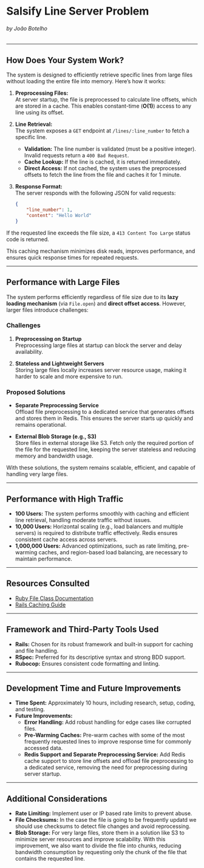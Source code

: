 # **Salsify Line Server Problem**  
###### *by João Botelho*

---

## **How Does Your System Work?**  

The system is designed to efficiently retrieve specific lines from large files without loading the entire file into memory. Here’s how it works:  

1. **Preprocessing Files:**  
   At server startup, the file is preprocessed to calculate line offsets, which are stored in a cache. This enables constant-time (**O(1)**) access to any line using its offset.

2. **Line Retrieval:**  
   The system exposes a `GET` endpoint at `/lines/:line_number` to fetch a specific line.  
   - **Validation:** The line number is validated (must be a positive integer). Invalid requests return a `400 Bad Request`.  
   - **Cache Lookup:** If the line is cached, it is returned immediately.  
   - **Direct Access:** If not cached, the system uses the preprocessed offsets to fetch the line from the file and caches it for 1 minute.  

3. **Response Format:**  
   The server responds with the following JSON for valid requests:  
   ```json
   {
       "line_number": 1,
       "content": "Hello World"
   }
    ```

If the requested line exceeds the file size, a `413 Content Too Large` status code is returned.

This caching mechanism minimizes disk reads, improves performance, and ensures quick response times for repeated requests.

---

## **Performance with Large Files**

The system performs efficiently regardless of file size due to its **lazy loading mechanism** (via `File.open`) and **direct offset access**. However, larger files introduce challenges:

### **Challenges**
1. **Preprocessing on Startup**  
   Preprocessing large files at startup can block the server and delay availability.

2. **Stateless and Lightweight Servers**  
   Storing large files locally increases server resource usage, making it harder to scale and more expensive to run.

### **Proposed Solutions**
- **Separate Preprocessing Service**  
  Offload file preprocessing to a dedicated service that generates offsets and stores them in Redis. This ensures the server starts up quickly and remains operational.

- **External Blob Storage (e.g., S3)**  
  Store files in external storage like S3. Fetch only the required portion of the file for the requested line, keeping the server stateless and reducing memory and bandwidth usage.

With these solutions, the system remains scalable, efficient, and capable of handling very large files.

---

## **Performance with High Traffic**

- **100 Users:** The system performs smoothly with caching and efficient line retrieval, handling moderate traffic without issues.
- **10,000 Users:** Horizontal scaling (e.g., load balancers and multiple servers) is required to distribute traffic effectively. Redis ensures consistent cache access across servers.
- **1,000,000 Users:** Advanced optimizations, such as rate limiting, pre-warming caches, and region-based load balancing, are necessary to maintain performance.

---

## **Resources Consulted**

- [Ruby File Class Documentation](https://ruby-doc.org/core-2.5.5/File.html)
- [Rails Caching Guide](https://guides.rubyonrails.org/caching_with_rails.html#low-level-caching-using-rails-cache)

---

## **Framework and Third-Party Tools Used**

- **Rails:** Chosen for its robust framework and built-in support for caching and file handling.
- **RSpec:** Preferred for its descriptive syntax and strong BDD support.
- **Rubocop:** Ensures consistent code formatting and linting.

---

## **Development Time and Future Improvements**

- **Time Spent:** Approximately 10 hours, including research, setup, coding, and testing.
- **Future Improvements:**
  - **Error Handling:** Add robust handling for edge cases like corrupted files.
  - **Pre-Warming Caches:** Pre-warm caches with some of the most frequently requested lines to improve response time for commonly accessed data.
  - **Redis Support and Separate Preprocessing Service:** Add Redis cache support to store line offsets and offload file preprocessing to a dedicated service, removing the need for preprocessing during server startup.

---

## **Additional Considerations**

- **Rate Limiting:** Implement user or IP based rate limits to prevent abuse.
- **File Checksums:** In the case the file is going to be frequently updatd we should use checksums to detect file changes and avoid reprocessing.
- **Blob Storage:** For very large files, store them in a solution like S3 to minimize server resources and improve scalability. With this improvement, we also want to divide the file into chunks, reducing bandwidth consumption by requesting only the chunk of the file that contains the requested line.
